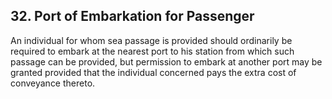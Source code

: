 ## 32. Port of Embarkation for Passenger

An individual for whom sea passage is provided should ordinarily be required to embark at the nearest port to his station from which such passage can be provided, but permission to embark at another port may be granted provided that the individual concerned pays the extra cost of conveyance thereto.

